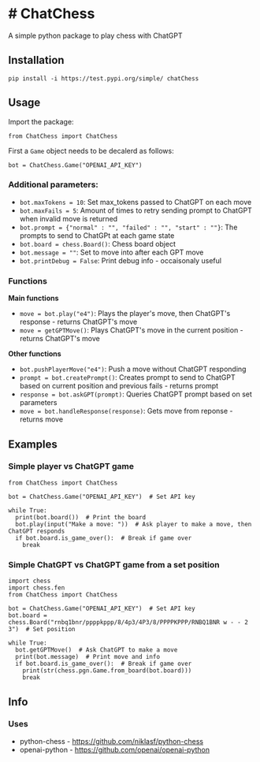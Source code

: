 # # ChatChess
A simple python package to play chess with ChatGPT

## Installation

```
pip install -i https://test.pypi.org/simple/ chatChess
```

## Usage

Import the package:
```
from ChatChess import ChatChess
```

First a `Game` object needs to be decalerd as follows:
```
bot = ChatChess.Game("OPENAI_API_KEY")
```

### Additional parameters:

- `bot.maxTokens = 10`: Set max_tokens passed to ChatGPT on each move
- `bot.maxFails = 5`: Amount of times to retry sending prompt to ChatGPT when invalid move is returned
- `bot.prompt = {"normal" : "", "failed" : "", "start" : ""}`: The prompts to send to ChatGPt at each game state
- `bot.board = chess.Board()`: Chess board object
- `bot.message = ""`: Set to move into after each GPT move
- `bot.printDebug = False`: Print debug info - occaisonaly useful

### Functions

**Main functions**

- `move = bot.play("e4")`: Plays the player's move, then ChatGPT's response - returns ChatGPT's move
- `move = getGPTMove()`: Plays ChatGPT's move in the current position - returns ChatGPT's move

**Other functions**

- `bot.pushPlayerMove("e4")`: Push a move without ChatGPT responding
- `prompt = bot.createPrompt()`: Creates prompt to send to ChatGPT based on current position and previous fails - returns prompt
- `response = bot.askGPT(prompt)`: Queries ChatGPT prompt based on set parameters
- `move = bot.handleResponse(response)`: Gets move from reponse - returns move

## Examples

### Simple player vs ChatGPT game
```
from ChatChess import ChatChess

bot = ChatChess.Game("OPENAI_API_KEY")  # Set API key

while True:
  print(bot.board())  # Print the board
  bot.play(input("Make a move: "))  # Ask player to make a move, then ChatGPT responds
  if bot.board.is_game_over():  # Break if game over
    break
```

### Simple ChatGPT vs ChatGPT game from a set position
```
import chess
import chess.fen
from ChatChess import ChatChess

bot = ChatChess.Game("OPENAI_API_KEY")  # Set API key
bot.board = chess.Board("rnbq1bnr/ppppkppp/8/4p3/4P3/8/PPPPKPPP/RNBQ1BNR w - - 2 3")  # Set position

while True:
  bot.getGPTMove()  # Ask ChatGPT to make a move
  print(bot.message)  # Print move and info
  if bot.board.is_game_over():  # Break if game over
    print(str(chess.pgn.Game.from_board(bot.board)))
    break
```

## Info
### Uses
- python-chess - https://github.com/niklasf/python-chess
- openai-python - https://github.com/openai/openai-python
